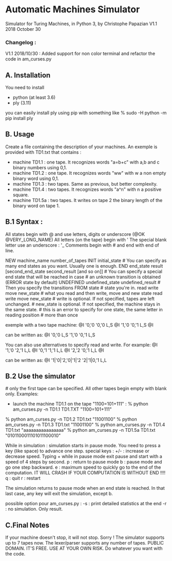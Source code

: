 # Automatic Machines Simulator

Simulator for Turing Machines, in Python 3, by Christophe Papazian
V1.1 2018 October 30

### Changelog :
V1.1 2018/10/30 : Added support for non color terminal and
                  refactor the code in am_curses.py

## A. Installation
You need to install
 - python (at least 3.6)
 - ply (3.11)

 you can easily install ply using pip with something like
 % sudo -H python -m pip install ply

## B. Usage

 Create a file containing the description of your machines.
 An exemple is provided with TD1.txt that contains :
  - machine TD1.1 : one tape. It recognizes words "a=b+c"
    with a,b and c binary numbers using 0,1.
  - machine TD1.2 : one tape. It recognizes words "ww"
    with w a non empty binary word using 0,1.
  - machine TD1.3 : two tapes. Same as previous, but better complexity.
  - machine TD1.4 : two tapes. It recognizes words "a^n" with
    n a positive square.
  - machine TD1.5a : two tapes. It writes on tape 2 the binary length of
    the binary word on tape 1.

## B.1 Syntax :
 All states begin with @ and use letters, digits or underscore (@OK @VERY_LONG_NAME)
 All letters (on the tape) begin with '
 The special blank letter use an underscore : '_
 Comments begin with # and end with end of line.

 NEW machine_name number_of_tapes
 INIT initial_state
 \# You can specify as many end states as you want. Usually one is enough.
 END end_state result [second_end_state second_result [and so on]]
 \# You can specify a special end state that will be reached in case
 \# an unknown transition is obtained (ERROR state by default)
 UNDEFINED undefined_state undefined_result
 \# Then you specify the transitions
 FROM state # state you're in.
 read write move new_state # what you read and then write, move and new state
 read write move new_state
 \# write is optional. If not specified, tapes are left unchanged.
 \# new_state is optional. If not specified, the machine stays in the same state.
 \# this is an error to specify for one state, the same letter in reading position
 \# more than once

 exemple with a two tape machine:
 @I
 '0,'0 '0,'0 L,S @I
 '1,'0 '0,'1 L,S @I

 can be written as:
 @I
 '0,'0 L,S
 '1,'0 '0,'1 L,S


 You can also use alternatives to specify read and write.  For example:
 @I
 '1,'0 '2,'1 L,L @I
 '0,'1 '1,'1 L,L @I
 '2,'2 '0,'1 L,L @I

 can be written as:
 @I
 '1|'0|'2,'0|'1|'2 '2|'1|0,'1 L,L

## B.2 Use the simulator
 \# only the first tape can be specified. All other tapes begin empty with blank only.
 Examples:
 - launch the machine TD1.1 on the tape "1100=101+111" :
 % python am_curses.py -n TD1.1  TD1.TXT "1100=101+111"

 % python am_curses.py -n TD1.2  TD1.txt "11001100"
 % python am_curses.py -n TD1.3  TD1.txt "11001100"
 % python am_curses.py -n TD1.4  TD1.txt "aaaaaaaaaaaaaaaa"
 % python am_curses.py -n TD1.5a TD1.txt "0101100011101011100010"


 While in simulation :
 simulation starts in pause mode. You need to press a key (like space) to advance one step.
 special keys :
  +/- : increase or decrease speed. Typing + while in pause mode exit pause and start
     with a speed of 4 steps by second.
  p : return to pause mode
  b : pause mode and go one step backward.
  e : maximum speed to quickly go to the end of the computation.
      IT WILL CRASH IF YOUR COMPUTATION IS WITHOUT END !!!!
  q : quit
  r : restart

 The simulation returns to pause mode when an end state is reached.
 In that last case, any key will exit the simulation, except b.

 possible option pour am_curses.py :
  -s : print detailed statistics at the end
  -r : no simulation. Only result.


 ## C.Final Notes
  If your machine doesn't stop, it will not stop. Sorry !
  The simulator supports up to 7 tapes now. The lexer/parser supports any number of tapes.
  PUBLIC DOMAIN. IT'S FREE.
  USE AT YOUR OWN RISK.
  Do whatever you want with the code.

